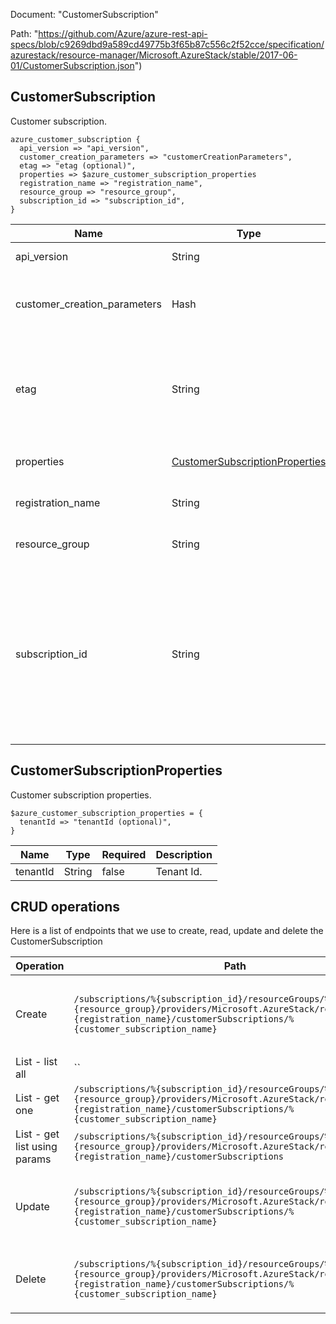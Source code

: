 Document: "CustomerSubscription"


Path: "https://github.com/Azure/azure-rest-api-specs/blob/c9269dbd9a589cd49775b3f65b87c556c2f52cce/specification/azurestack/resource-manager/Microsoft.AzureStack/stable/2017-06-01/CustomerSubscription.json")

## CustomerSubscription

Customer subscription.

```puppet
azure_customer_subscription {
  api_version => "api_version",
  customer_creation_parameters => "customerCreationParameters",
  etag => "etag (optional)",
  properties => $azure_customer_subscription_properties
  registration_name => "registration_name",
  resource_group => "resource_group",
  subscription_id => "subscription_id",
}
```

| Name        | Type           | Required       | Description       |
| ------------- | ------------- | ------------- | ------------- |
|api_version | String | true | Client API Version. |
|customer_creation_parameters | Hash | true | Parameters use to create a customer subscription. |
|etag | String | false | The entity tag used for optimistic concurrency when modifying the resource. |
|properties | [CustomerSubscriptionProperties](#customersubscriptionproperties) | false | Customer subscription properties. |
|registration_name | String | true | Name of the Azure Stack registration. |
|resource_group | String | true | Name of the resource group. |
|subscription_id | String | true | Subscription credentials that uniquely identify Microsoft Azure subscription. The subscription ID forms part of the URI for every service call. |
        
## CustomerSubscriptionProperties

Customer subscription properties.

```puppet
$azure_customer_subscription_properties = {
  tenantId => "tenantId (optional)",
}
```

| Name        | Type           | Required       | Description       |
| ------------- | ------------- | ------------- | ------------- |
|tenantId | String | false | Tenant Id. |



## CRUD operations

Here is a list of endpoints that we use to create, read, update and delete the CustomerSubscription

| Operation | Path | Verb | Description | OperationID |
| ------------- | ------------- | ------------- | ------------- | ------------- |
|Create|`/subscriptions/%{subscription_id}/resourceGroups/%{resource_group}/providers/Microsoft.AzureStack/registrations/%{registration_name}/customerSubscriptions/%{customer_subscription_name}`|Put|Creates a new customer subscription under a registration.|CustomerSubscriptions_Create|
|List - list all|``||||
|List - get one|`/subscriptions/%{subscription_id}/resourceGroups/%{resource_group}/providers/Microsoft.AzureStack/registrations/%{registration_name}/customerSubscriptions/%{customer_subscription_name}`|Get|Returns the specified product.|CustomerSubscriptions_Get|
|List - get list using params|`/subscriptions/%{subscription_id}/resourceGroups/%{resource_group}/providers/Microsoft.AzureStack/registrations/%{registration_name}/customerSubscriptions`|Get|Returns a list of products.|CustomerSubscriptions_List|
|Update|`/subscriptions/%{subscription_id}/resourceGroups/%{resource_group}/providers/Microsoft.AzureStack/registrations/%{registration_name}/customerSubscriptions/%{customer_subscription_name}`|Put|Creates a new customer subscription under a registration.|CustomerSubscriptions_Create|
|Delete|`/subscriptions/%{subscription_id}/resourceGroups/%{resource_group}/providers/Microsoft.AzureStack/registrations/%{registration_name}/customerSubscriptions/%{customer_subscription_name}`|Delete|Deletes a customer subscription under a registration.|CustomerSubscriptions_Delete|
